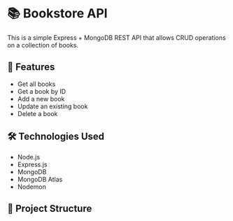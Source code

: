 # 📚 Bookstore API

This is a simple Express + MongoDB REST API that allows CRUD operations on a collection of books.

## 🚀 Features

- Get all books
- Get a book by ID
- Add a new book
- Update an existing book
- Delete a book

## 🛠️ Technologies Used

- Node.js
- Express.js
- MongoDB
- MongoDB Atlas
- Nodemon

## 📂 Project Structure


